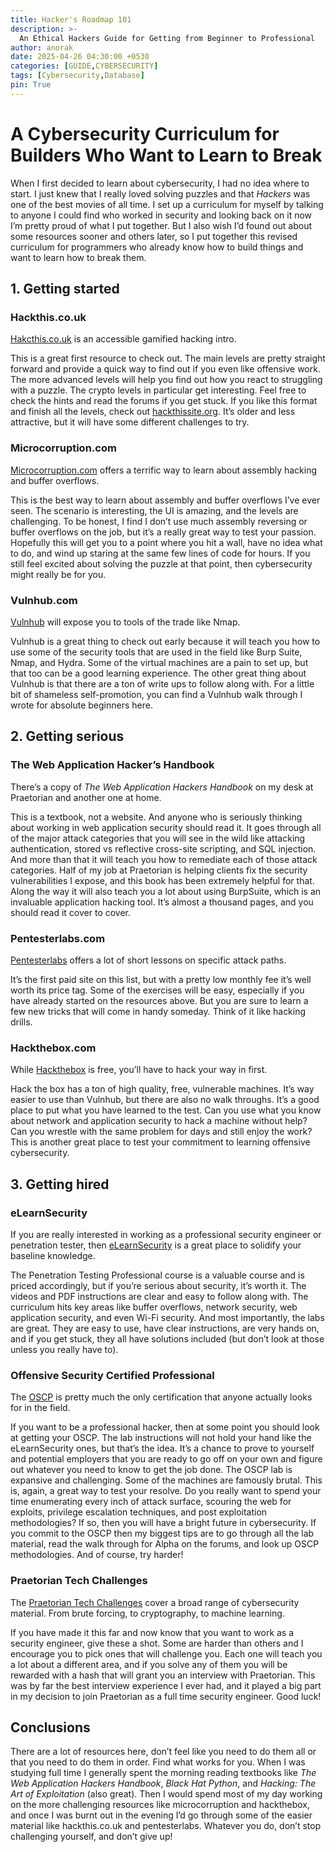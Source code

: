 ```yaml
--- 
title: Hacker's Roadmap 101
description: >-
  An Ethical Hackers Guide for Getting from Beginner to Professional
author: anorak
date: 2025-04-26 04:30:00 +0530
categories: [GUIDE,CYBERSECURITY]
tags: [Cybersecurity,Database]
pin: True
---  
```

# A Cybersecurity Curriculum for Builders Who Want to Learn to Break

When I first decided to learn about cybersecurity, I had no idea where to start. I just knew that I really loved solving puzzles and that *Hackers* was one of the best movies of all time. I set up a curriculum for myself by talking to anyone I could find who worked in security and looking back on it now I’m pretty proud of what I put together. But I also wish I’d found out about some resources sooner and others later, so I put together this revised curriculum for programmers who already know how to build things and want to learn how to break them.

## 1. Getting started

### Hackthis.co.uk  
[Hakcthis.co.uk](https://hackthis.co.uk) is an accessible gamified hacking intro.

This is a great first resource to check out. The main levels are pretty straight forward and provide a quick way to find out if you even like offensive work. The more advanced levels will help you find out how you react to struggling with a puzzle. The crypto levels in particular get interesting. Feel free to check the hints and read the forums if you get stuck. If you like this format and finish all the levels, check out [hackthissite.org](https://hackthissite.org). It’s older and less attractive, but it will have some different challenges to try.

### Microcorruption.com  
[Microcorruption.com](https://microcorruption.com) offers a terrific way to learn about assembly hacking and buffer overflows.

This is the best way to learn about assembly and buffer overflows I’ve ever seen. The scenario is interesting, the UI is amazing, and the levels are challenging. To be honest, I find I don’t use much assembly reversing or buffer overflows on the job, but it’s a really great way to test your passion. Hopefully this will get you to a point where you hit a wall, have no idea what to do, and wind up staring at the same few lines of code for hours. If you still feel excited about solving the puzzle at that point, then cybersecurity might really be for you.

### Vulnhub.com  
[Vulnhub](https://vulnhub.com) will expose you to tools of the trade like Nmap.

Vulnhub is a great thing to check out early because it will teach you how to use some of the security tools that are used in the field like Burp Suite, Nmap, and Hydra. Some of the virtual machines are a pain to set up, but that too can be a good learning experience. The other great thing about Vulnhub is that there are a ton of write ups to follow along with. For a little bit of shameless self-promotion, you can find a Vulnhub walk through I wrote for absolute beginners here.

## 2. Getting serious

### The Web Application Hacker’s Handbook  
There’s a copy of *The Web Application Hackers Handbook* on my desk at Praetorian and another one at home.

This is a textbook, not a website. And anyone who is seriously thinking about working in web application security should read it. It goes through all of the major attack categories that you will see in the wild like attacking authentication, stored vs reflective cross-site scripting, and SQL injection. And more than that it will teach you how to remediate each of those attack categories. Half of my job at Praetorian is helping clients fix the security vulnerabilities I expose, and this book has been extremely helpful for that. Along the way it will also teach you a lot about using BurpSuite, which is an invaluable application hacking tool. It’s almost a thousand pages, and you should read it cover to cover.

### Pentesterlabs.com  
[Pentesterlabs](https://pentesterlab.com) offers a lot of short lessons on specific attack paths.

It’s the first paid site on this list, but with a pretty low monthly fee it’s well worth its price tag. Some of the exercises will be easy, especially if you have already started on the resources above. But you are sure to learn a few new tricks that will come in handy someday. Think of it like hacking drills.

### Hackthebox.com  
While [Hackthebox](https://hackthebox.com) is free, you’ll have to hack your way in first.

Hack the box has a ton of high quality, free, vulnerable machines. It’s way easier to use than Vulnhub, but there are also no walk throughs. It’s a good place to put what you have learned to the test. Can you use what you know about network and application security to hack a machine without help? Can you wrestle with the same problem for days and still enjoy the work? This is another great place to test your commitment to learning offensive cybersecurity.

## 3. Getting hired

### eLearnSecurity  
If you are really interested in working as a professional security engineer or penetration tester, then [eLearnSecurity](https://elearnsecurity.com) is a great place to solidify your baseline knowledge.

The Penetration Testing Professional course is a valuable course and is priced accordingly, but if you’re serious about security, it’s worth it. The videos and PDF instructions are clear and easy to follow along with. The curriculum hits key areas like buffer overflows, network security, web application security, and even Wi-Fi security. And most importantly, the labs are great. They are easy to use, have clear instructions, are very hands on, and if you get stuck, they all have solutions included (but don’t look at those unless you really have to).

### Offensive Security Certified Professional  
The [OSCP](https://www.offensive-security.com/pwk-oscp/) is pretty much the only certification that anyone actually looks for in the field.

If you want to be a professional hacker, then at some point you should look at getting your OSCP. The lab instructions will not hold your hand like the eLearnSecurity ones, but that’s the idea. It’s a chance to prove to yourself and potential employers that you are ready to go off on your own and figure out whatever you need to know to get the job done. The OSCP lab is expansive and challenging. Some of the machines are famously brutal. This is, again, a great way to test your resolve. Do you really want to spend your time enumerating every inch of attack surface, scouring the web for exploits, privilege escalation techniques, and post exploitation methodologies? If so, then you will have a bright future in cybersecurity. If you commit to the OSCP then my biggest tips are to go through all the lab material, read the walk through for Alpha on the forums, and look up OSCP methodologies. And of course, try harder!

### Praetorian Tech Challenges  
The [Praetorian Tech Challenges](https://www.praetorian.com) cover a broad range of cybersecurity material. From brute forcing, to cryptography, to machine learning.

If you have made it this far and now know that you want to work as a security engineer, give these a shot. Some are harder than others and I encourage you to pick ones that will challenge you. Each one will teach you a lot about a different area, and if you solve any of them you will be rewarded with a hash that will grant you an interview with Praetorian. This was by far the best interview experience I ever had, and it played a big part in my decision to join Praetorian as a full time security engineer. Good luck!

## Conclusions

There are a lot of resources here, don’t feel like you need to do them all or that you need to do them in order. Find what works for you. When I was studying full time I generally spent the morning reading textbooks like *The Web Application Hackers Handbook*, *Black Hat Python*, and *Hacking: The Art of Exploitation* (also great). Then I would spend most of my day working on the more challenging resources like microcorruption and hackthebox, and once I was burnt out in the evening I’d go through some of the easier material like hackthis.co.uk and pentesterlabs. Whatever you do, don’t stop challenging yourself, and don’t give up!
